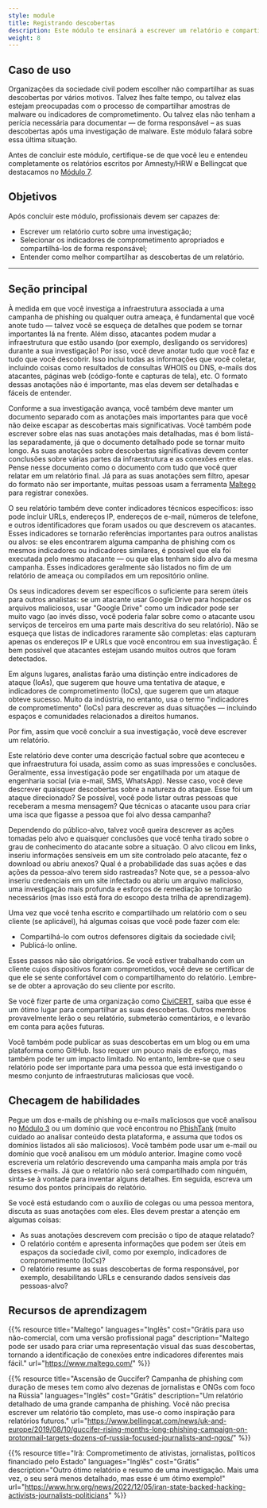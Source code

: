 ```yaml
---
style: module
title: Registrando descobertas
description: Este módulo te ensinará a escrever um relatório e compartilhar os resultados da sua investigação, incluindo os indicadores de comprometimento (IoCs) adequados.
weight: 8
---
```


## Caso de uso

Organizações da sociedade civil podem escolher não compartilhar as suas descobertas por vários motivos. Talvez lhes falte tempo, ou talvez elas estejam preocupadas com o processo de compartilhar amostras de malware ou indicadores de comprometimento. Ou talvez elas não tenham a perícia necessária para documentar — de forma responsável – as suas descobertas após uma investigação de malware. Este módulo falará sobre essa última situação.

Antes de concluir este módulo, certifique-se de que você leu e entendeu completamente os relatórios escritos por Amnesty/HRW e Bellingcat que destacamos no [Módulo 7](/pt-br/learning-path/1/module-7).

## Objetivos

Após concluir este módulo, profissionais devem ser capazes de:

- Escrever um relatório curto sobre uma investigação;
- Selecionar os indicadores de comprometimento apropriados e compartilhá-los de forma responsável;
- Entender como melhor compartilhar as descobertas de um relatório.

---

## Seção principal
À medida em que você investiga a infraestrutura associada a uma campanha de phishing ou qualquer outra ameaça, é fundamental que você anote tudo — talvez você se esqueça de detalhes que podem se tornar importantes lá na frente. Além disso, atacantes podem mudar a infraestrutura que estão usando (por exemplo, desligando os servidores) durante a sua investigação! Por isso, você deve anotar tudo que você faz e tudo que você descobrir. Isso inclui todas as informações que você coletar, incluindo coisas como resultados de consultas WHOIS ou DNS, e-mails dos atacantes, páginas web (código-fonte e capturas de tela), etc. O formato dessas anotações não é importante, mas elas devem ser detalhadas e fáceis de entender.

Conforme a sua investigação avança, você também deve manter um documento separado com as anotações mais importantes para que você não deixe escapar as descobertas mais significativas. Você também pode escrever sobre elas nas suas anotações mais detalhadas, mas é bom listá-las separadamente, já que o documento detalhado pode se tornar muito longo. As suas anotações sobre descobertas significativas devem conter conclusões sobre várias partes da infraestrutura e as conexões entre elas. Pense nesse documento como o documento com tudo que você quer relatar em um relatório final. Já para as suas anotações sem filtro, apesar do formato não ser importante, muitas pessoas usam a ferramenta [Maltego](https://www.maltego.com/) para registrar conexões.

O seu relatório também deve conter indicadores técnicos específicos: isso pode incluir URLs, endereços IP, endereços de e-mail, números de telefone, e outros identificadores que foram usados ou que descrevem os atacantes. Esses indicadores se tornarão referências importantes para outros analistas ou alvos: se eles encontrarem alguma campanha de phishing com os mesmos indicadores ou indicadores similares, é possível que ela foi executada pelo mesmo atacante — ou que elas tenham sido alvo da mesma campanha. Esses indicadores geralmente são listados no fim de um relatório de ameaça ou compilados em um repositório online.

Os seus indicadores devem ser específicos o suficiente para serem úteis para outros analistas: se um atacante usar Google Drive para hospedar os arquivos maliciosos, usar "Google Drive" como um indicador pode ser muito vago (ao invés disso, você poderia falar sobre como o atacante usou serviços de terceiros em uma parte mais descritiva do seu relatório). Não se esqueça que listas de indicadores raramente são completas: elas capturam apenas os endereços IP e URLs que você encontrou em sua investigação. É bem possível que atacantes estejam usando muitos outros que foram detectados.

Em alguns lugares, analistas farão uma distinção entre indicadores de ataque (IoAs), que sugerem que houve uma tentativa de ataque, e indicadores de comprometimento (IoCs), que sugerem que um ataque obteve sucesso. Muito da indústria, no entanto, usa o termo "indicadores de comprometimento" (IoCs) para descrever as duas situações — incluindo espaços e comunidades relacionados a direitos humanos.

Por fim, assim que você concluir a sua investigação, você deve escrever um relatório.

Este relatório deve conter uma descrição factual sobre que aconteceu e que infraestrutura foi usada, assim como as suas impressões e conclusões. Geralmente, essa investigação pode ser engatilhada por um ataque de engenharia social (via e-mail, SMS, WhatsApp). Nesse caso, você deve descrever quaisquer descobertas sobre a natureza do ataque. Esse foi um ataque direcionado? Se possível, você pode listar outras pessoas que receberam a mesma mensagem? Que técnicas o atacante usou para criar uma isca que figasse a pessoa que foi alvo dessa campanha?

Dependendo do público-alvo, talvez você queira descrever as ações tomadas pelo alvo e quaisquer conclusões que você tenha tirado sobre o grau de conhecimento do atacante sobre a situação. O alvo clicou em links, inseriu informações sensíveis em um site controlado pelo atacante, fez o download ou abriu anexos? Qual é a probabilidade das suas ações e das ações da pessoa-alvo terem sido rastreadas? Note que, se a pessoa-alvo inseriu credenciais em um site infectado ou abriu um arquivo malicioso, uma investigação mais profunda e esforços de remediação se tornarão necessários (mas isso está fora do escopo desta trilha de aprendizagem).

Uma vez que você tenha escrito e compartilhado um relatório com o seu cliente (se aplicável), há algumas coisas que você pode fazer com ele:

- Compartilhá-lo com outros defensores digitais da sociedade civil;
- Publicá-lo online.

Esses passos não são obrigatórios. Se você estiver trabalhando com un cliente cujos dispositivos foram comprometidos, você deve se certificar de que ele se sente confortável com o compartilhamento do relatório. Lembre-se de obter a aprovação do seu cliente por escrito.

Se você fizer parte de uma organização como [CiviCERT](https://www.civicert.org/), saiba que esse é um ótimo lugar para compartilhar as suas descobertas. Outros membros provavelmente lerão o seu relatório, submeterão comentários, e o levarão em conta para ações futuras.

Você também pode publicar as suas descobertas em um blog ou em uma plataforma como GitHub. Isso requer um pouco mais de esforço, mas também pode ter um impacto limitado. No entanto, lembre-se que o seu relatório pode ser importante para uma pessoa que está investigando o mesmo conjunto de infraestruturas maliciosas que você.

## Checagem de habilidades

Pegue um dos e-mails de phishing ou e-mails maliciosos que você analisou no [Módulo 3](/pt-br/learning-path/1/module-3) ou um domínio que você encontrou no [PhishTank](https://phishtank.org/) (muito cuidado ao analisar conteúdo desta plataforma, e assuma que todos os domínios listados ali são maliciosos). Você também pode usar um e-mail ou domínio que você analisou em um módulo anterior. Imagine como você escreveria um relatório descrevendo uma campanha mais ampla por trás desses e-mails. Já que o relatório não será compartilhado com ninguém, sinta-se à vontade para inventar alguns detalhes. Em seguida, escreva um resumo dos pontos principais do relatório.

Se você está estudando com o auxílio de colegas ou uma pessoa mentora, discuta as suas anotações com eles. Eles devem prestar a atenção em algumas coisas:

- As suas anotações descrevem com precisão o tipo de ataque relatado?
- O relatório contém e apresenta informações que podem ser úteis em espaços da sociedade civil, como por exemplo, indicadores de comprometimento (IoCs)?
- O relatório resume as suas descobertas de forma responsável, por exemplo, desabilitando URLs e censurando dados sensíveis das pessoas-alvo?

## Recursos de aprendizagem

{{% resource title="Maltego" languages="Inglês" cost="Grátis para uso não-comercial, com uma versão profissional paga" description="Maltego pode ser usado para criar uma representação visual das suas descobertas, tornando a identificação de conexões entre indicadores diferentes mais fácil." url="https://www.maltego.com/" %}}

{{% resource title="Ascensão de Guccifer? Campanha de phishing com duração de meses tem como alvo dezenas de jornalistas e ONGs com foco na Rússia" languages="Inglês" cost="Grátis" description="Um relatório detalhado de uma grande campanha de phishing. Você não precisa escrever um relatório tão completo, mas use-o como inspiração para relatórios futuros." url="https://www.bellingcat.com/news/uk-and-europe/2019/08/10/guccifer-rising-months-long-phishing-campaign-on-protonmail-targets-dozens-of-russia-focused-journalists-and-ngos/" %}}

{{% resource title="Irã: Comprometimento de ativistas, jornalistas, políticos financiado pelo Estado" languages="Inglês" cost="Grátis" description="Outro ótimo relatório e resumo de uma investigação. Mais uma vez, o seu será menos detalhado, mas esse é um ótimo exemplo!" url="https://www.hrw.org/news/2022/12/05/iran-state-backed-hacking-activists-journalists-politicians" %}}


